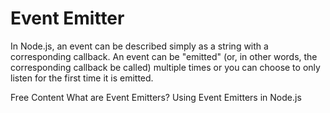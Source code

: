 # Event Emitter

In Node.js, an event can be described simply as a string with a corresponding callback. An event can be "emitted" (or, in other words, the corresponding callback be called) multiple times or you can choose to only listen for the first time it is emitted.

<ResourceGroupTitle>Free Content</ResourceGroupTitle>
<BadgeLink colorScheme='blue' badgeText='Official Website' href='https://nodejs.org/en/knowledge/getting-started/control-flow/what-are-event-emitters/'>What are Event Emitters?</BadgeLink>
<BadgeLink colorScheme='yellow' badgeText='Read' href='https://www.digitalocean.com/community/tutorials/using-event-emitters-in-node-js'>Using Event Emitters in Node.js</BadgeLink>
